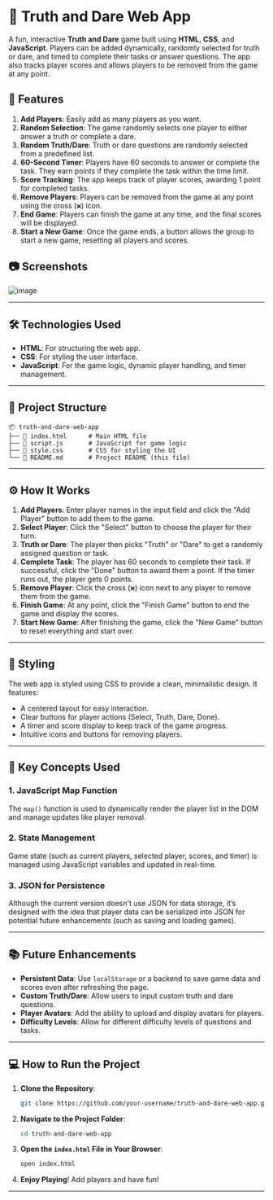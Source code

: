 # 🎲 Truth and Dare Web App

A fun, interactive **Truth and Dare** game built using **HTML**, **CSS**, and **JavaScript**. Players can be added dynamically, randomly selected for truth or dare, and timed to complete their tasks or answer questions. The app also tracks player scores and allows players to be removed from the game at any point.

## 🚀 Features

1. **Add Players**: Easily add as many players as you want.
2. **Random Selection**: The game randomly selects one player to either answer a truth or complete a dare.
3. **Random Truth/Dare**: Truth or dare questions are randomly selected from a predefined list.
4. **60-Second Timer**: Players have 60 seconds to answer or complete the task. They earn points if they complete the task within the time limit.
5. **Score Tracking**: The app keeps track of player scores, awarding 1 point for completed tasks.
6. **Remove Players**: Players can be removed from the game at any point using the cross (`❌`) icon.
7. **End Game**: Players can finish the game at any time, and the final scores will be displayed.
8. **Start a New Game**: Once the game ends, a button allows the group to start a new game, resetting all players and scores.

## 📷 Screenshots

![image](https://github.com/user-attachments/assets/953074a6-30d3-4f10-8f5e-921d69238b6e)


---

## 🛠️ Technologies Used

- **HTML**: For structuring the web app.
- **CSS**: For styling the user interface.
- **JavaScript**: For the game logic, dynamic player handling, and timer management.

---

## 📂 Project Structure

```
📦 truth-and-dare-web-app
├── 📄 index.html      # Main HTML file
├── 📄 script.js       # JavaScript for game logic
├── 📄 style.css       # CSS for styling the UI
└── 📄 README.md       # Project README (this file)
```

---

## ⚙️ How It Works

1. **Add Players**: Enter player names in the input field and click the "Add Player" button to add them to the game.
2. **Select Player**: Click the "Select" button to choose the player for their turn.
3. **Truth or Dare**: The player then picks "Truth" or "Dare" to get a randomly assigned question or task.
4. **Complete Task**: The player has 60 seconds to complete their task. If successful, click the "Done" button to award them a point. If the timer runs out, the player gets 0 points.
5. **Remove Player**: Click the cross (`❌`) icon next to any player to remove them from the game.
6. **Finish Game**: At any point, click the "Finish Game" button to end the game and display the scores.
7. **Start New Game**: After finishing the game, click the "New Game" button to reset everything and start over.

---

## 🎨 Styling

The web app is styled using CSS to provide a clean, minimalistic design. It features:
- A centered layout for easy interaction.
- Clear buttons for player actions (Select, Truth, Dare, Done).
- A timer and score display to keep track of the game progress.
- Intuitive icons and buttons for removing players.

---

## 📑 Key Concepts Used

### 1. **JavaScript Map Function**
The `map()` function is used to dynamically render the player list in the DOM and manage updates like player removal.

### 2. **State Management**
Game state (such as current players, selected player, scores, and timer) is managed using JavaScript variables and updated in real-time.

### 3. **JSON for Persistence**
Although the current version doesn't use JSON for data storage, it’s designed with the idea that player data can be serialized into JSON for potential future enhancements (such as saving and loading games).

---

## 📚 Future Enhancements

- **Persistent Data**: Use `localStorage` or a backend to save game data and scores even after refreshing the page.
- **Custom Truth/Dare**: Allow users to input custom truth and dare questions.
- **Player Avatars**: Add the ability to upload and display avatars for players.
- **Difficulty Levels**: Allow for different difficulty levels of questions and tasks.
  
---

## 💻 How to Run the Project

1. **Clone the Repository**:
   ```bash
   git clone https://github.com/your-username/truth-and-dare-web-app.git
   ```

2. **Navigate to the Project Folder**:
   ```bash
   cd truth-and-dare-web-app
   ```

3. **Open the `index.html` File in Your Browser**:
   ```bash
   open index.html
   ```

4. **Enjoy Playing**! Add players and have fun!

---


